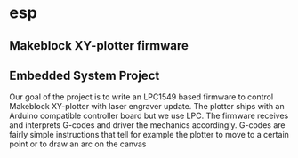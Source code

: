 # esp
## Makeblock XY-plotter firmware
## Embedded System Project

Our goal of the project is to write an LPC1549 based firmware to control Makeblock
XY-plotter with laser engraver update. The plotter ships with an Arduino compatible
controller board but we use LPC.
The firmware receives and interprets G-codes and driver the mechanics accordingly.
G-codes are fairly simple instructions that tell for example the plotter to move to a
certain point or to draw an arc on the canvas

